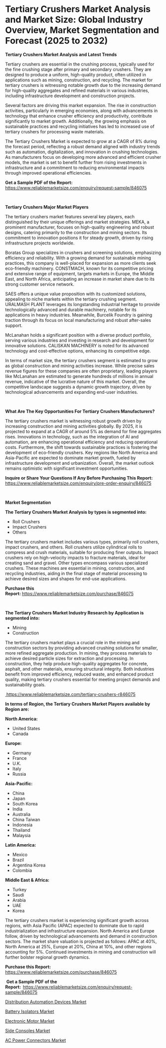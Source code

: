 <p><h1>Tertiary Crushers Market Analysis and Market Size: Global Industry Overview, Market Segmentation and Forecast (2025 to 2032)</h1></p><p><strong>Tertiary Crushers Market Analysis and Latest Trends</strong></p>
<p><p>Tertiary crushers are essential in the crushing process, typically used for the fine crushing stage after primary and secondary crushers. They are designed to produce a uniform, high-quality product, often utilized in applications such as mining, construction, and recycling. The market for tertiary crushers is witnessing notable growth due to the increasing demand for high-quality aggregates and refined materials in various industries, including infrastructure development and construction projects.</p><p>Several factors are driving this market expansion. The rise in construction activities, particularly in emerging economies, along with advancements in technology that enhance crusher efficiency and productivity, contribute significantly to market growth. Additionally, the growing emphasis on sustainable practices and recycling initiatives has led to increased use of tertiary crushers for processing waste materials.</p><p>The Tertiary Crushers Market is expected to grow at a CAGR of 8% during the forecast period, reflecting a robust demand aligned with industry trends such as automation, digitalization, and innovation in crushing technologies. As manufacturers focus on developing more advanced and efficient crusher models, the market is set to benefit further from rising investments in infrastructure and a commitment to reducing environmental impacts through improved operational efficiencies.</p></p>
<p><strong>Get a Sample PDF of the Report:&nbsp;</strong> <a href="https://www.reliablemarketsize.com/enquiry/request-sample/846075?utm_campaign=3175&utm_medium=2&utm_source=Github&utm_content=ia&utm_term=10042025&utm_id=tertiary-crushers">https://www.reliablemarketsize.com/enquiry/request-sample/846075</a></p>
<p>&nbsp;</p>
<p><strong>Tertiary Crushers Major Market Players</strong></p>
<p><p>The tertiary crushers market features several key players, each distinguished by their unique offerings and market strategies. MEKA, a prominent manufacturer, focuses on high-quality engineering and robust designs, catering primarily to the construction and mining sectors. Its commitment to innovation positions it for steady growth, driven by rising infrastructure projects worldwide.</p><p>Boratas Group specializes in crushers and screening solutions, emphasizing efficiency and reliability. With a growing demand for sustainable mining practices, this company is well-placed for expansion as more clients seek eco-friendly machinery. CONSTMACH, known for its competitive pricing and extensive range of equipment, targets markets in Europe, the Middle East, and North Africa, anticipating an increase in market share due to its strong customer service network.</p><p>SAES offers a unique value proposition with its customized solutions, appealing to niche markets within the tertiary crushing segment. URALMASH PLANT leverages its longstanding industrial heritage to provide technologically advanced and durable machinery, notable for its applications in heavy industries. Meanwhile, Burcelik Foundry is gaining traction through its focus on local manufacturing and robust after-sales support.</p><p>McLanahan holds a significant position with a diverse product portfolio, serving various industries and investing in research and development for innovative solutions. CALISKAN MACHINERY is noted for its advanced technology and cost-effective options, enhancing its competitive edge.</p><p>In terms of market size, the tertiary crushers segment is estimated to grow as global construction and mining activities increase. While precise sales revenue figures for these companies are often proprietary, leading players like McLanahan are estimated to generate hundreds of millions in annual revenue, indicative of the lucrative nature of this market. Overall, the competitive landscape suggests a dynamic growth trajectory, driven by technological advancements and expanding end-user industries.</p></p>
<p>&nbsp;</p>
<p><strong>What Are The Key Opportunities For Tertiary Crushers Manufacturers?</strong></p>
<p><p>The tertiary crushers market is witnessing robust growth driven by increasing construction and mining activities globally. By 2025, it is projected to expand at a CAGR of around 5% as demand for fine aggregates rises. Innovations in technology, such as the integration of AI and automation, are enhancing operational efficiency and reducing operational costs. Furthermore, the shift towards sustainable practices is fostering the development of eco-friendly crushers. Key regions like North America and Asia-Pacific are expected to dominate market growth, fueled by infrastructure development and urbanization. Overall, the market outlook remains optimistic with significant investment opportunities.</p></p>
<p><strong>Inquire or Share Your Questions If Any Before Purchasing This Report:</strong> <a href="https://www.reliablemarketsize.com/enquiry/pre-order-enquiry/846075?utm_campaign=3175&utm_medium=2&utm_source=Github&utm_content=ia&utm_term=10042025&utm_id=tertiary-crushers">https://www.reliablemarketsize.com/enquiry/pre-order-enquiry/846075</a></p>
<p>&nbsp;</p>
<p><strong>Market Segmentation</strong></p>
<p><strong>The Tertiary Crushers Market Analysis by types is segmented into:</strong></p>
<p><ul><li>Roll Crushers</li><li>Impact Crushers</li><li>Others</li></ul></p>
<p><p>The tertiary crushers market includes various types, primarily roll crushers, impact crushers, and others. Roll crushers utilize cylindrical rolls to compress and crush materials, suitable for producing finer outputs. Impact crushers rely on high-velocity impacts to fracture materials, ideal for creating sand and gravel. Other types encompass various specialized crushers. These machines are essential in mining, construction, and recycling industries, aiding in the final stage of material processing to achieve desired sizes and shapes for end-use applications.</p></p>
<p><strong>Purchase this Report:&nbsp;</strong><a href="https://www.reliablemarketsize.com/purchase/846075?utm_campaign=3175&utm_medium=2&utm_source=Github&utm_content=ia&utm_term=10042025&utm_id=tertiary-crushers">https://www.reliablemarketsize.com/purchase/846075</a></p>
<p>&nbsp;</p>
<p><strong>The Tertiary Crushers Market Industry Research by Application is segmented into:</strong></p>
<p><ul><li>Mining</li><li>Construction</li></ul></p>
<p><p>The tertiary crushers market plays a crucial role in the mining and construction sectors by providing advanced crushing solutions for smaller, more refined aggregate production. In mining, they process materials to achieve desired particle sizes for extraction and processing. In construction, they help produce high-quality aggregates for concrete, asphalt, and other materials, ensuring structural integrity. Both industries benefit from improved efficiency, reduced waste, and enhanced product quality, making tertiary crushers essential for meeting project demands and sustainability goals.</p></p>
<p><a href="https://www.reliablemarketsize.com/tertiary-crushers-r846075?utm_campaign=3175&utm_medium=2&utm_source=Github&utm_content=ia&utm_term=10042025&utm_id=tertiary-crushers">&nbsp;https://www.reliablemarketsize.com/tertiary-crushers-r846075</a></p>
<p><strong>In terms of Region, the Tertiary Crushers Market Players available by Region are:</strong></p>
<p>
    <p> <strong> North America: </strong>
        <ul>
            <li>United States</li>
            <li>Canada</li>
        </ul>
        </p> 
    <p> <strong> Europe: </strong>
        <ul>
            <li>Germany</li>
            <li>France</li>
            <li>U.K.</li>
            <li>Italy</li>
            <li>Russia</li>
        </ul>
        </p> 
    <p> <strong> Asia-Pacific: </strong>
        <ul>
            <li>China</li>
            <li>Japan</li>
            <li>South Korea</li>
            <li>India</li>
            <li>Australia</li>
            <li>China Taiwan</li>
            <li>Indonesia</li>
            <li>Thailand</li>
            <li>Malaysia</li>
        </ul>
        </p> 
    <p> <strong> Latin America: </strong>
        <ul>
            <li>Mexico</li>
            <li>Brazil</li>
            <li>Argentina Korea</li>
            <li>Colombia</li>
        </ul>
        </p> 
    <p> <strong> Middle East & Africa: </strong>
        <ul>
            <li>Turkey</li>
            <li>Saudi</li>
            <li>Arabia</li>
            <li>UAE</li>
            <li>Korea</li>
        </ul>
    </p>
    </p>
<p><p>The tertiary crushers market is experiencing significant growth across regions, with Asia Pacific (APAC) expected to dominate due to rapid industrialization and infrastructure expansion. North America and Europe follow, driven by technological advancements and demand in construction sectors. The market share valuation is projected as follows: APAC at 40%, North America at 25%, Europe at 20%, China at 10%, and other regions accounting for 5%. Continued investments in mining and construction will further bolster regional growth dynamics.</p></p>
<p><strong>Purchase this Report: </strong><a href="https://www.reliablemarketsize.com/purchase/846075?utm_campaign=3175&utm_medium=2&utm_source=Github&utm_content=ia&utm_term=10042025&utm_id=tertiary-crushers">https://www.reliablemarketsize.com/purchase/846075</a></p>
<p>&nbsp;<strong>Get a Sample PDF of the Report:&nbsp;&nbsp;</strong><a href="https://www.reliablemarketsize.com/enquiry/request-sample/846075?utm_campaign=3175&utm_medium=2&utm_source=Github&utm_content=ia&utm_term=10042025&utm_id=tertiary-crushers">https://www.reliablemarketsize.com/enquiry/request-sample/846075</a></p>
<p><strong></strong></p>
<p><p><a href="https://github.com/totrisammir/Market-Research-Report-List-1/blob/main/distribution-automation-devices-market.md?utm_campaign=3175&utm_medium=2&utm_source=Github&utm_content=ia&utm_term=10042025&utm_id=tertiary-crushers">Distribution Automation Devices Market</a></p><p><a href="https://github.com/guyerkanakwu/Market-Research-Report-List-1/blob/main/battery-isolators-market.md?utm_campaign=3175&utm_medium=2&utm_source=Github&utm_content=ia&utm_term=10042025&utm_id=tertiary-crushers">Battery Isolators Market</a></p><p><a href="https://github.com/syskamazucqa/Market-Research-Report-List-1/blob/main/electronic-motor-market.md?utm_campaign=3175&utm_medium=2&utm_source=Github&utm_content=ia&utm_term=10042025&utm_id=tertiary-crushers">Electronic Motor Market</a></p><p><a href="https://github.com/bhuraoutenc8/Market-Research-Report-List-1/blob/main/side-consoles-market.md?utm_campaign=3175&utm_medium=2&utm_source=Github&utm_content=ia&utm_term=10042025&utm_id=tertiary-crushers">Side Consoles Market</a></p><p><a href="https://github.com/tandepinho3p/Market-Research-Report-List-1/blob/main/ac-power-connectors-market.md?utm_campaign=3175&utm_medium=2&utm_source=Github&utm_content=ia&utm_term=10042025&utm_id=tertiary-crushers">AC Power Connectors Market</a></p></p>
